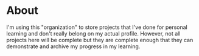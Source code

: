 # About

I'm using this "organization" to store projects that I've done for personal learning and don't really belong on my actual profile. However, not all projects here will be complete but they are complete enough that they can demonstrate and archive my progress in my learning. 
